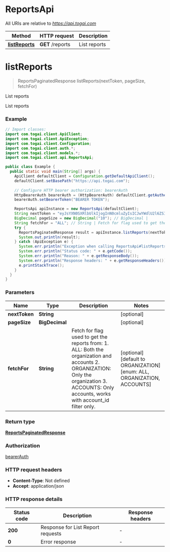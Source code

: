 # ReportsApi

All URIs are relative to *https://api.togai.com*

| Method | HTTP request | Description |
|------------- | ------------- | -------------|
| [**listReports**](ReportsApi.md#listReports) | **GET** /reports | List reports |


<a id="listReports"></a>
# **listReports**
> ReportsPaginatedResponse listReports(nextToken, pageSize, fetchFor)

List reports

List reports

### Example
```java
// Import classes:
import com.togai.client.ApiClient;
import com.togai.client.ApiException;
import com.togai.client.Configuration;
import com.togai.client.auth.*;
import com.togai.client.models.*;
import com.togai.client.api.ReportsApi;

public class Example {
  public static void main(String[] args) {
    ApiClient defaultClient = Configuration.getDefaultApiClient();
    defaultClient.setBasePath("https://api.togai.com");
    
    // Configure HTTP bearer authorization: bearerAuth
    HttpBearerAuth bearerAuth = (HttpBearerAuth) defaultClient.getAuthentication("bearerAuth");
    bearerAuth.setBearerToken("BEARER TOKEN");

    ReportsApi apiInstance = new ReportsApi(defaultClient);
    String nextToken = "eyJsYXN0SXRlbUlkIjogInN0cmluZyIsICJwYWdlU2l6ZSI6IDEwMCwgInNvcnRPcmRlciI6ICJhc2MifQ=="; // String | 
    BigDecimal pageSize = new BigDecimal("10"); // BigDecimal | 
    String fetchFor = "ALL"; // String | Fetch for flag used to get the reports from: 1. ALL: Both the organization and accounts 2. ORGANIZATION: Only the organization 3. ACCOUNTS: Only accounts, works with account_id filter only. 
    try {
      ReportsPaginatedResponse result = apiInstance.listReports(nextToken, pageSize, fetchFor);
      System.out.println(result);
    } catch (ApiException e) {
      System.err.println("Exception when calling ReportsApi#listReports");
      System.err.println("Status code: " + e.getCode());
      System.err.println("Reason: " + e.getResponseBody());
      System.err.println("Response headers: " + e.getResponseHeaders());
      e.printStackTrace();
    }
  }
}
```

### Parameters

| Name | Type | Description  | Notes |
|------------- | ------------- | ------------- | -------------|
| **nextToken** | **String**|  | [optional] |
| **pageSize** | **BigDecimal**|  | [optional] |
| **fetchFor** | **String**| Fetch for flag used to get the reports from: 1. ALL: Both the organization and accounts 2. ORGANIZATION: Only the organization 3. ACCOUNTS: Only accounts, works with account_id filter only.  | [optional] [default to ORGANIZATION] [enum: ALL, ORGANIZATION, ACCOUNTS] |

### Return type

[**ReportsPaginatedResponse**](ReportsPaginatedResponse.md)

### Authorization

[bearerAuth](../README.md#bearerAuth)

### HTTP request headers

 - **Content-Type**: Not defined
 - **Accept**: application/json

### HTTP response details
| Status code | Description | Response headers |
|-------------|-------------|------------------|
| **200** | Response for List Report requests |  -  |
| **0** | Error response |  -  |

